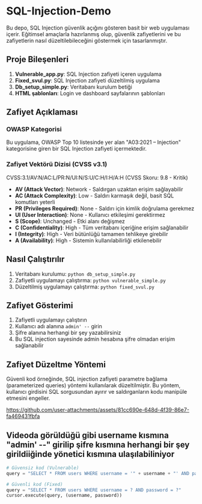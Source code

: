 # SQL-Injection-Demo

Bu depo, SQL Injection güvenlik açığını gösteren basit bir web uygulaması içerir. Eğitimsel amaçlarla hazırlanmış olup, güvenlik zafiyetlerini ve bu zafiyetlerin nasıl düzeltilebileceğini göstermek için tasarlanmıştır.

## Proje Bileşenleri

1. **Vulnerable_app.py**: SQL Injection zafiyeti içeren uygulama
2. **Fixed_svul.py**: SQL Injection zafiyeti düzeltilmiş uygulama
3. **Db_setup_simple.py**: Veritabanı kurulum betiği
4. **HTML şablonları**: Login ve dashboard sayfalarının şablonları

## Zafiyet Açıklaması

### OWASP Kategorisi
Bu uygulama, OWASP Top 10 listesinde yer alan "A03:2021 – Injection" kategorisine giren bir SQL Injection zafiyeti içermektedir.

### Zafiyet Vektörü Dizisi (CVSS v3.1)
CVSS:3.1/AV:N/AC:L/PR:N/UI:N/S:U/C:H/I:H/A:H (CVSS Skoru: 9.8 - Kritik)

- **AV (Attack Vector)**: Network - Saldırgan uzaktan erişim sağlayabilir
- **AC (Attack Complexity)**: Low - Saldırı karmaşık değil, basit SQL komutları yeterli
- **PR (Privileges Required)**: None - Saldırı için kimlik doğrulama gerekmez
- **UI (User Interaction)**: None - Kullanıcı etkileşimi gerektirmez
- **S (Scope)**: Unchanged - Etki alanı değişmez
- **C (Confidentiality)**: High - Tüm veritabanı içeriğine erişim sağlanabilir
- **I (Integrity)**: High - Veri bütünlüğü tamamen tehlikeye girebilir
- **A (Availability)**: High - Sistemin kullanılabilirliği etkilenebilir

## Nasıl Çalıştırılır

1. Veritabanı kurulumu: `python db_setup_simple.py`
2. Zafiyetli uygulamayı çalıştırma: `python vulnerable_simple.py`
3. Düzeltilmiş uygulamayı çalıştırma: `python fixed_svul.py`

## Zafiyet Gösterimi

1. Zafiyetli uygulamayı çalıştırın
2. Kullanıcı adı alanına `admin' --` girin
3. Şifre alanına herhangi bir şey yazabilirsiniz
4. Bu SQL injection sayesinde admin hesabına şifre olmadan erişim sağlanabilir

## Zafiyet Düzeltme Yöntemi

Güvenli kod örneğinde, SQL injection zafiyeti parametre bağlama (parameterized queries) yöntemi kullanılarak düzeltilmiştir. Bu yöntem, kullanıcı girdisini SQL sorgusundan ayırır ve saldırganların kodu manipüle etmesini engeller.







https://github.com/user-attachments/assets/81cc690e-648d-4f39-86e7-fa469431fbfa






## Videoda görüldüğü gibi username kısmına "admin' --" girilip şifre kısmına herhangi bir şey girildiiğinde yönetici kısmına ulaşılabiliniyor



```python
# Güvensiz kod (Vulnerable)
query = "SELECT * FROM users WHERE username = '" + username + "' AND password = '" + password + "'"

# Güvenli kod (Fixed)
query = "SELECT * FROM users WHERE username = ? AND password = ?"
cursor.execute(query, (username, password))









